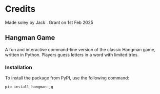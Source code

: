 # Credits

Made soley by Jack . Grant on 1st Feb 2025

## Hangman Game

A fun and interactive command-line version of the classic Hangman game, written in Python. Players guess letters in a word with limited tries.

### Installation

To install the package from PyPI, use the following command:

```bash
pip install hangman-jg
